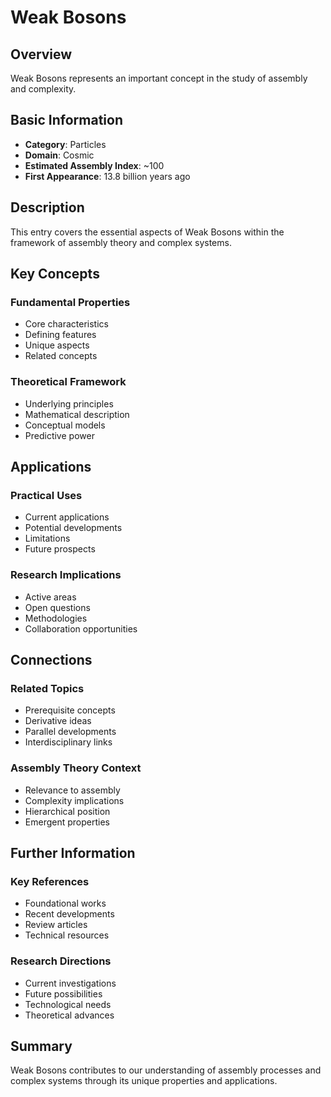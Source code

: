 # Weak Bosons

## Overview

Weak Bosons represents an important concept in the study of assembly and complexity.

## Basic Information

- **Category**: Particles
- **Domain**: Cosmic
- **Estimated Assembly Index**: ~100
- **First Appearance**: 13.8 billion years ago

## Description

This entry covers the essential aspects of Weak Bosons within the framework of assembly theory and complex systems.

## Key Concepts

### Fundamental Properties
- Core characteristics
- Defining features
- Unique aspects
- Related concepts

### Theoretical Framework
- Underlying principles
- Mathematical description
- Conceptual models
- Predictive power

## Applications

### Practical Uses
- Current applications
- Potential developments
- Limitations
- Future prospects

### Research Implications
- Active areas
- Open questions
- Methodologies
- Collaboration opportunities

## Connections

### Related Topics
- Prerequisite concepts
- Derivative ideas
- Parallel developments
- Interdisciplinary links

### Assembly Theory Context
- Relevance to assembly
- Complexity implications
- Hierarchical position
- Emergent properties

## Further Information

### Key References
- Foundational works
- Recent developments
- Review articles
- Technical resources

### Research Directions
- Current investigations
- Future possibilities
- Technological needs
- Theoretical advances

## Summary

Weak Bosons contributes to our understanding of assembly processes and complex systems through its unique properties and applications.
